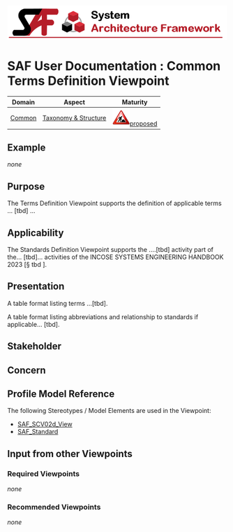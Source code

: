 ![System Architecture Framework](../diagrams/Banner_SAF.png)
# SAF User Documentation : Common Terms Definition Viewpoint
|**Domain**|**Aspect**|**Maturity**|
| --- | --- | --- |
|[Common](../domains.md#Domain-Common)|[Taxonomy & Structure](../aspects.md#Aspect-Taxonomy-&-Structure)|![Proposed](../diagrams/Under_construction_icon-red.svg )[proposed](../using-saf/maturity.md#proposed)|
## Example
*none*
## Purpose
The Terms Definition Viewpoint supports the definition of applicable terms ... [tbd] ...
## Applicability
The Standards Definition Viewpoint supports the ....[tbd] activity part of the...  [tbd]... activities of the INCOSE SYSTEMS ENGINEERING HANDBOOK 2023 [§ tbd ].
## Presentation
A table format listing  terms ...[tbd].

A table format listing abbreviations and relationship to standards if applicable... [tbd].

## Stakeholder
## Concern
## Profile Model Reference
The following Stereotypes / Model Elements are used in the Viewpoint:
* [SAF_SCV02d_View](../stereotypes.md#SAF_SCV02d_View)
* [SAF_Standard](../stereotypes.md#SAF_Standard)
## Input from other Viewpoints
### Required Viewpoints
*none*
### Recommended Viewpoints
*none*
